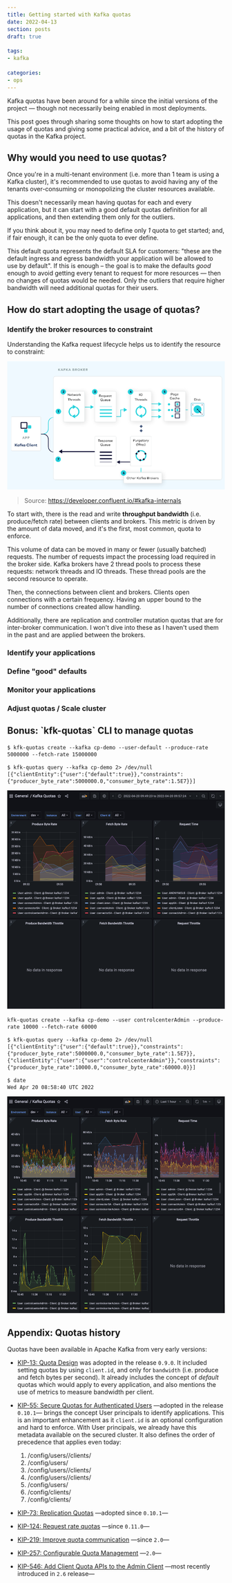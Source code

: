 ```yaml
---
title: Getting started with Kafka quotas
date: 2022-04-13
section: posts
draft: true

tags:
- kafka

categories:
- ops
---
```


Kafka quotas have been around for a while since the initial versions of the project — though not necessarily being enabled in most deployments.

This post goes through sharing some thoughts on how to start adopting the usage of quotas and giving some practical advice, and a bit of the history of quotas in the Kafka project.

<!--more-->

## Why would you need to use quotas?

Once you're in a multi-tenant environment (i.e. more than 1 team is using a Kafka cluster), it's recommended to use quotas to avoid having any of the tenants over-consuming or monopolizing the cluster resources available.

This doesn't necessarily mean having quotas for each and every application, but it can start with a good default quotas definition for all applications, and then extending them only for the outliers.

If you think about it, you may need to define only _1_ quota to get started; and, if fair enough, it can be the only quota to ever define.

This default quota represents the default SLA for customers: "these are the default ingress and egress bandwidth your application will be allowed to use by default".
If this is enough – the goal is to make the defaults _good_ enough to avoid getting every tenant to request for more resources — then no changes of quotas would be needed.
Only the outliers that require higher bandwidth will need additional quotas for their users.

## How do start adopting the usage of quotas?

### Identify the broker resources to constraint

Understanding the Kafka request lifecycle helps us to identify the resource to constraint:

![img.png](request-lifecycle.png)
> Source: https://developer.confluent.io/#kafka-internals

To start with, there is the read and write **throughput bandwidth** (i.e. produce/fetch rate) between clients and brokers.
This metric is driven by the amount of data moved, and it's the first, most common, quota to enforce.

This volume of data can be moved in many or fewer (usually batched) requests.
The number of requests impact the processing load required in the broker side.
Kafka brokers have 2 thread pools to process these requests: network threads and IO threads.
These thread pools are the second resource to operate.

Then, the connections between client and brokers.
Clients open connections with a certain frequency.
Having an upper bound to the number of connections created allow handling.

Additionally, there are replication and controller mutation quotas that are for inter-broker communication.
I won't dive into these as I haven't used them in the past and are applied between the brokers.

### Identify your applications

>

### Define "good" defaults

### Monitor your applications

### Adjust quotas / Scale cluster

## Bonus: \`kfk-quotas\` CLI to manage quotas

```shell
$ kfk-quotas create --kafka cp-demo --user-default --produce-rate 5000000 --fetch-rate 15000000
```

```shell
$ kfk-quotas query --kafka cp-demo 2> /dev/null
[{"clientEntity":{"user":{"default":true}},"constraints":{"producer_byte_rate":5000000.0,"consumer_byte_rate":1.5E7}}]
```

![Quota metrics](quotas_1.png)

```shell
kfk-quotas create --kafka cp-demo --user controlcenterAdmin --produce-rate 10000 --fetch-rate 60000
```

```shell
$ kfk-quotas query --kafka cp-demo 2> /dev/null
[{"clientEntity":{"user":{"default":true}},"constraints":{"producer_byte_rate":5000000.0,"consumer_byte_rate":1.5E7}},{"clientEntity":{"user":{"user":"controlcenterAdmin"}},"constraints":{"producer_byte_rate":10000.0,"consumer_byte_rate":60000.0}}]
```

```shell
$ date
Wed Apr 20 08:58:40 UTC 2022
```

![Quota metrics with throttling](quotas_2.png)

## Appendix: Quotas history

Quotas have been available in Apache Kafka from very early versions:

* [KIP-13: Quota Design](https://cwiki.apache.org/confluence/display/KAFKA/KIP-13+-+Quotas) was adopted in the release `0.9.0`.
It included setting quotas by using `client.id`, and only for `bandwidth` (i.e. produce and fetch bytes per second).
It already includes the concept of _default_ quotas which would apply to every application, and also mentions the use of metrics to measure bandwidth per client.
* [KIP-55: Secure Quotas for Authenticated Users](https://cwiki.apache.org/confluence/display/KAFKA/KIP-55%3A+Secure+Quotas+for+Authenticated+Users) —adopted in the release `0.10.1`— brings the concept User principals to identify applications.
This is an important enhancement as it `client.id` is an optional configuration and hard to enforce.
With User principals, we already have this metadata available on the secured cluster.
It also defines the order of precedence that applies even today:


    1. /config/users/<user>/clients/<client-id>
    2. /config/users/<user>
    3. /config/users/<default>/clients/<client-id>
    4. /config/users/<default>/clients/<default>
    5. /config/users/<default>
    6. /config/clients/<client-id>
    7. /config/clients/<default>


* [KIP-73: Replication Quotas](https://cwiki.apache.org/confluence/display/KAFKA/KIP-73+Replication+Quotas) —adopted since `0.10.1`—
* [KIP-124: Request rate quotas](https://cwiki.apache.org/confluence/display/KAFKA/KIP-124+-+Request+rate+quotas) —since `0.11.0`—
* [KIP-219: Improve quota communication](https://cwiki.apache.org/confluence/display/KAFKA/KIP-219+-+Improve+quota+communication) —since `2.0`—
* [KIP-257: Configurable Quota Management](https://cwiki.apache.org/confluence/display/KAFKA/KIP-257+-+Configurable+Quota+Management) —`2.0`—
* [KIP-546: Add Client Quota APIs to the Admin Client](https://cwiki.apache.org/confluence/display/KAFKA/KIP-546%3A+Add+Client+Quota+APIs+to+the+Admin+Client) —most recently introduced in `2.6` release—
